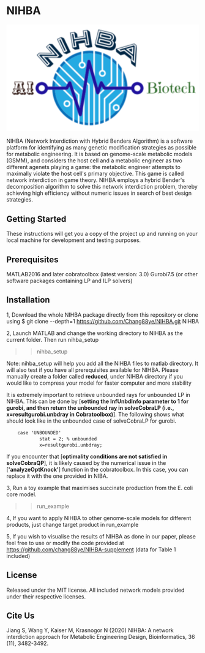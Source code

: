 # **NIHBA**

![](nihba.png)

NIHBA (Network Interdiction with Hybrid Benders Algorithm) is a software platform for identifying as many genetic modification strategies as possible for metabolic engineering. It is based on genome-scale metabolic models (GSMM), and considers the host 
cell and a metabolic engineer as two different agenets playing a game: the metabolic engineer attempts to maximally violate the host cell's primary objective. This game is called network interdiction in game theory. NIHBA employs a hybrid Bender's decomposition algorithm to solve this network interdiction problem, thereby achieving high efficiency without numeric issues in search of best design strategies.

## Getting Started

These instructions will get you a copy of the project up and running on your local machine for development and testing purposes. 

## Prerequisites

MATLAB2016 and later
cobratoolbox (latest version: 3.0)
Gurobi7.5 (or other software packages containing LP and ILP solvers)

## Installation

1, Download the whole NIHBA package directly from this repository or clone using
$ git clone --depth=1 https://github.com/Chang88ye/NIHBA.git NIHBA

2, Launch MATLAB and change the working directory to NIHBA as the current folder. Then run nihba_setup

>> nihba_setup

Note: nihba_setup will help you add all the NIHBA files to matlab directory. It will also test if you have all prerequisites available for NIHBA. Please manually create a folder called __reduced__, under NIHBA directory if you would like to compress your model for faster computer and more stability 

It is extremely important to retrieve unbounded rays for unbounded LP in NIHBA. This can be done by [__setting the InfUnbdInfo parameter to 1 for gurobi, and then return the unbounded ray in solveCobraLP (i.e., x=resultgurobi.unbdray in Cobratoolbox)__]. The following shows what should look like in the unbounded case of solveCobraLP for gurobi.

        case 'UNBOUNDED'
                stat = 2; % unbounded
                x=resultgurobi.unbdray;

If you encounter that [__optimality conditions are not satisfied in solveCobraQP__], it is likely caused by the numerical issue in the [__'analyzeOptKnock'__] function in the cobratoolbox. In this case, you can replace it with the one provided in NIBA.

3, Run a toy example that maximises succinate production from the E. coli core model.

>> run_example

4, If you want to apply NIHBA to other genome-scale models for different products, just change target product in run_example

5, If you wish to visualise the results of NIHBA as done in our paper, please feel free to use or modify the code provided at 
https://github.com/chang88ye/NIHBA-supplement (data for Table 1 included)

## License

Released under the MIT license. All included network models provided under their respective licenses.

## Cite Us

Jiang S, Wang Y, Kaiser M, Krasnogor N (2020) NIHBA: A network interdiction approach for Metabolic Engineering Design, Bioinformatics, 36 (11), 3482-3492.
